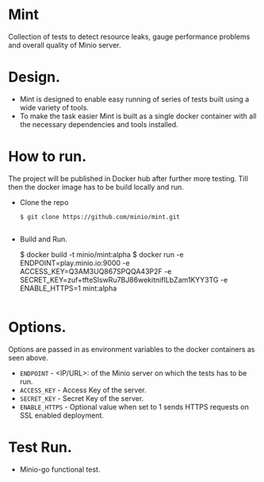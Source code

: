 # Mint
Collection of tests to detect resource leaks, gauge performance problems and overall quality of Minio server.

# Design.
- Mint is designed to enable easy running of series of tests built using a wide variety of tools.
- To make the task easier Mint is built as a single docker container with all the necessary dependencies and tools installed.


# How to run.
  The project will be published in Docker hub after further more testing. Till then the docker image has to be build locally and run.

- Clone the repo
  
  ```sh
  $ git clone https://github.com/minio/mint.git 
  ```

  ```sh
- Build and Run.
  
  $ docker build -t minio/mint:alpha
  $ docker run -e ENDPOINT=play.minio.io:9000 -e ACCESS_KEY=Q3AM3UQ867SPQQA43P2F  -e SECRET_KEY=zuf+tfteSlswRu7BJ86wekitnifILbZam1KYY3TG -e ENABLE_HTTPS=1  mint:alpha
  ```

# Options.
  Options are passed in as environment variables to the docker containers as seen above.
  
  - `ENDPOINT`     - <IP/URL>:<PORT> of the Minio server on which the tests has to be run.
  - `ACCESS_KEY`   - Access Key of the server. 
  - `SECRET_KEY`   - Secret Key of the server.
  - `ENABLE_HTTPS` - Optional value when set to 1 sends HTTPS requests on SSL enabled deployment.
  
# Test Run.

- Minio-go functional test.

